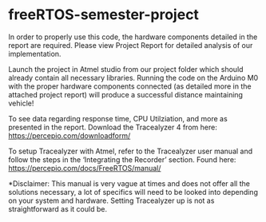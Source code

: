 # freeRTOS-semester-project
In order to properly use this code, the hardware components detailed in the report are required. Please view Project Report for detailed analysis of our implementation.

Launch the project in Atmel studio from our project folder which should already contain all necessary libraries. Running the code on the Arduino M0 with the proper hardware components connected (as detailed more in the attached project report) will produce a successful distance maintaining vehicle!  

To see data regarding response time, CPU Utilziation, and more as presented in the report. Download the Tracealyzer 4 from here: https://percepio.com/downloadform/

To setup Tracealyzer with Atmel, refer to the Tracealyzer user manual and follow the steps in the ‘Integrating the Recorder’ section. 
Found here: https://percepio.com/docs/FreeRTOS/manual/

*Disclaimer: This manual is very vague at times and does not offer all the solutions necessary, a lot of specifics will need to be looked into depending on your system and hardware. Setting Tracealyzer up is not as straightforward as it could be.
